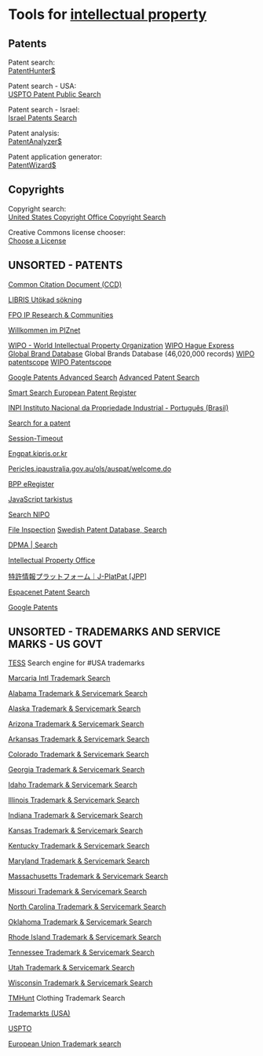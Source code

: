 
# Tools for [intellectual property](https://notageni.us/ip/)

## Patents

Patent search:  
[PatentHunter$](https://neustelsoftware.com/product/patent-hunter/)

Patent search - USA:  
[USPTO Patent Public Search](https://ppubs.uspto.gov/pubwebapp/static/pages/landing.html)

Patent search - Israel:  
[Israel Patents Search](https://israelpatents.justice.gov.il/)

Patent analysis:  
[PatentAnalyzer$](https://neustelsoftware.com/product/patentanalyzer/)

Patent application generator:  
[PatentWizard$](https://neustelsoftware.com/product/patentwizard/)

## Copyrights

Copyright search:  
[United States Copyright Office Copyright Search](http://cocatalog.loc.gov/cgi-bin/Pwebrecon.cgi?DB=local&PAGE=First)

Creative Commons license chooser:  
[Choose a License](https://chooser-beta.creativecommons.org/)

## UNSORTED - PATENTS

[Common Citation Document (CCD)](https://ccd.fiveipoffices.org/CCD-2.1.6)

[LIBRIS Utökad sökning](https://libris.kb.se/form_extended.jsp?f=imb&language=)

[FPO IP Research & Communities](https://www.freepatentsonline.com/search.html)

[Willkommen im PIZnet](https://www.piznet.de/)

[WIPO - World Intellectual Property Organization](https://www.wipo.int/portal/en/index.html)
[WIPO Hague Express](https://www.wipo.int/designdb/hague/en)
[Global Brand Database](https://branddb.wipo.int/branddb/en/)
Global Brands Database (46,020,000 records)
[WIPO](https://patentscope.wipo.int/search/en/search.jsf)
[patentscope](https://patentscope.wipo.int/search/en/result.jsf)
[WIPO Patentscope](http://www.wipo.int/patentscope/en)

[Google Patents Advanced Search](https://patents.google.com/advanced)
[Advanced Patent Search](https://www.google.com/advanced_patent_search)

[Smart Search European Patent Register](https://register.epo.org/regviewer)

[INPI Instituto Nacional da Propriedade Industrial - Português (Brasil)](https://www.gov.br/inpi/pt-br)

[Search for a patent](https://www.gov.uk/search-for-patent)

[Session-Timeout](https://www.swissreg.ch/srclient/faces/jsp/start.jsp)

[Engpat.kipris.or.kr](https://engpat.kipris.or.kr/)

[Pericles.ipaustralia.gov.au/ols/auspat/welcome.do](https://pericles.ipaustralia.gov.au/ols/auspat/welcome.do)

[BPP eRegister](https://mijnoctrooi.rvo.nl/fo-eregister-view)

[JavaScript tarkistus](https://patent.prh.fi/patinfo/default2.asp?Lng=)

[Search NIPO](https://search.patentstyret.no/)

[File Inspection](https://tc.prv.se/aktinsyn/servlet/akt?lang=en)
[Swedish Patent Database, Search](https://tc.prv.se/spd/search?lang=en)

[DPMA | Search](https://www.dpma.de/english/search/index.html)

[Intellectual Property Office](https://www.ipo.gov.uk/p-ipsum.htm)

[特許情報プラットフォーム｜J-PlatPat [JPP]](https://www.j-platpat.inpit.go.jp/)

[Espacenet Patent Search](https://worldwide.espacenet.com/advancedSearch?locale=en_EP)

[Google Patents](https://patents.google.com/)

## UNSORTED - TRADEMARKS AND SERVICE MARKS - US GOVT

[TESS](https://tmsearch.uspto.gov/bin/gate.exe?f=login&p_lang=english&p_d=trmk)
Search engine for #USA trademarks

[Marcaria Intl Trademark Search](https://trademark-search.marcaria.com/en)

[Alabama Trademark & Servicemark Search](https://sos.alabama.gov/government-records/trademark-records)

[Alaska Trademark & Servicemark Search](https://www.commerce.alaska.gov/web/cbpl/corporations/trademarkregistration.aspx)

[Arizona Trademark & Servicemark Search](https://apps.azsos.gov/apps/tntp/se.html)

[Arkansas Trademark & Servicemark Search](https://www.sos.arkansas.gov/corps/trademk/index.php)

[Colorado Trademark & Servicemark Search](https://www.sos.state.co.us/biz/BusinessEntityCriteriaExt.do)

[Georgia Trademark & Servicemark Search](http://sos.ga.gov/index.php/corporations/search_the_trademarks_and_service_mark_database)

[Idaho Trademark & Servicemark Search](https://www.accessidaho.org/public/sos/trademark/search.html)

[Illinois Trademark & Servicemark Search](http://www.ilsos.gov/trademarksearch)

[Indiana Trademark & Servicemark Search](https://bsd.sos.in.gov/PublicTrademarkSearch)

[Kansas Trademark & Servicemark Search](http://www.kssos.org/business/trademark/trademark_search.aspx)

[Kentucky Trademark & Servicemark Search](http://apps.sos.ky.gov/business/trademarks)

[Maryland Trademark & Servicemark Search](https://sos.maryland.gov/Pages/Trademarks/TMSearch.aspx)

[Massachusetts Trademark & Servicemark Search](http://corp.sec.state.ma.us/corp/Trademarks/TrademarkSearch.asp)

[Missouri Trademark & Servicemark Search](http://www.sos.mo.gov/business/trademark.asp)

[North Carolina Trademark & Servicemark Search](https://www.sosnc.gov/online_services/search/by_title/_trademarks)

[Oklahoma Trademark & Servicemark Search](https://www.sos.ok.gov/trademarks/default.aspx)

[Rhode Island Trademark & Servicemark Search](http://business.sos.ri.gov/corpweb/trademarksearch/trademarksearch.aspx)

[Tennessee Trademark & Servicemark Search](https://tnbear.tn.gov/TM/TMSearch.aspx)

[Utah Trademark & Servicemark Search](https://secure.utah.gov/account/log-in.html)

[Wisconsin Trademark & Servicemark Search](https://www.wdfi.org/apps/TrademarkSearch/Search.aspx)

[TMHunt](http://www.tmhunt.com/)
Clothing Trademark Search

[Trademarkts (USA)](https://trademarks.justia.com/search?q=)

[USPTO](https://www.uspto.gov/trademarks-getting-started/process-overview/state-trademark-information-links)

[European Union Trademark search](https://euipo.europa.eu/eSearch#advanced/trademarks)
